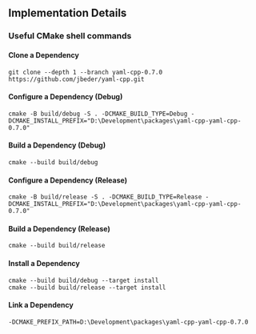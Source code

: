 ## Implementation Details

### Useful CMake shell commands 
#### Clone a Dependency
    git clone --depth 1 --branch yaml-cpp-0.7.0 https://github.com/jbeder/yaml-cpp.git

#### Configure a Dependency (Debug)
    cmake -B build/debug -S . -DCMAKE_BUILD_TYPE=Debug -DCMAKE_INSTALL_PREFIX="D:\Development\packages\yaml-cpp-yaml-cpp-0.7.0"

#### Build a Dependency (Debug)
    cmake --build build/debug

#### Configure a Dependency (Release)
    cmake -B build/release -S . -DCMAKE_BUILD_TYPE=Release -DCMAKE_INSTALL_PREFIX="D:\Development\packages\yaml-cpp-yaml-cpp-0.7.0"

#### Build a Dependency (Release)
    cmake --build build/release

#### Install a Dependency
    cmake --build build/debug --target install 
    cmake --build build/release --target install

#### Link a Dependency
    -DCMAKE_PREFIX_PATH=D:\Development\packages\yaml-cpp-yaml-cpp-0.7.0
